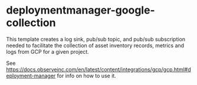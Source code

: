 # deploymentmanager-google-collection

This template creates a log sink, pub/sub topic, and pub/sub subscription needed to facilitate the collection of asset inventory records, metrics and logs from GCP for a given project.

See https://docs.observeinc.com/en/latest/content/integrations/gcp/gcp.html#deployment-manager for info on how to use it.
